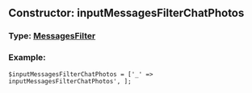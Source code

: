 ## Constructor: inputMessagesFilterChatPhotos  




### Type: [MessagesFilter](../types/MessagesFilter.md)


### Example:

```
$inputMessagesFilterChatPhotos = ['_' => inputMessagesFilterChatPhotos', ];
```